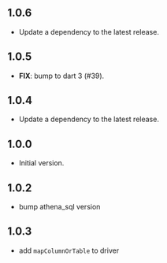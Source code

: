 ## 1.0.6

 - Update a dependency to the latest release.

## 1.0.5

 - **FIX**: bump to dart 3 (#39).

## 1.0.4

 - Update a dependency to the latest release.

## 1.0.0

- Initial version.

## 1.0.2
- bump athena_sql version

## 1.0.3
- add `mapColumnOrTable` to driver